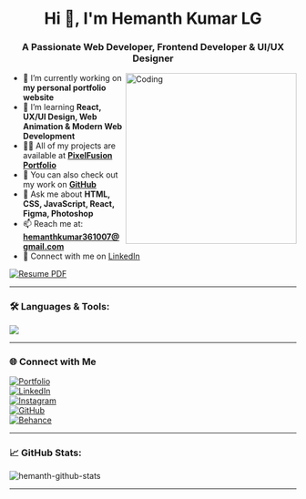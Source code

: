 <h1 align="center">Hi 👋, I'm Hemanth Kumar LG</h1>
<h3 align="center">A Passionate Web Developer, Frontend Developer & UI/UX Designer</h3>

<img align="right" alt="Coding" width="300" src="https://media4.giphy.com/media/v1.Y2lkPTc5MGI3NjExNmJjZTFyOWd0M3Q4eXB4Z3Y2ZDFuc3l6Z3pmbHM5YzRqMHFwcjhuZyZlcD12MV9pbnRlcm5hbF9naWZfYnlfaWQmY3Q9Zw/zOvBKUUEERdNm/giphy.gif">

- 🔭 I’m currently working on **my personal portfolio website**
- 🌱 I’m learning **React, UX/UI Design, Web Animation & Modern Web Development**
- 👨‍💻 All of my projects are available at **[PixelFusion Portfolio](https://pixelfusion.myportfolio.com)**
- 📂 You can also check out my work on **[GitHub](https://github.com/Hemanth-361)**
- 💬 Ask me about **HTML, CSS, JavaScript, React, Figma, Photoshop**
- 📫 Reach me at: **hemanthkumar361007@gmail.com**
- 📄 Connect with me on [LinkedIn](https://www.linkedin.com/in/hemanth-kumar-lg-bb9b83342/)

[![Resume PDF](https://img.shields.io/badge/Download-Resume-blue?style=for-the-badge&logo=adobe-acrobat-reader)](Hemanth_resume.docx)

---

### 🛠️ Languages & Tools:

<p align="left">
  <img src="https://skillicons.dev/icons?i=html,css,js,react,figma,photoshop,vscode,github,python,git" />
</p>

---

### 🌐 Connect with Me

[![Portfolio](https://img.shields.io/badge/Portfolio-pixelfusion.myportfolio.com-000?style=for-the-badge&logo=Adobe&logoColor=white)](https://pixelfusion.myportfolio.com)
<br>
[![LinkedIn](https://img.shields.io/badge/LinkedIn-Hemanth%20Kumar%20LG-blue?style=for-the-badge&logo=linkedin&logoColor=white)](https://www.linkedin.com/in/hemanth-kumar-lg-bb9b83342/)
<br>
[![Instagram](https://img.shields.io/badge/Instagram-@hemanth_kumar_361-E4405F?style=for-the-badge&logo=instagram&logoColor=white)](https://www.instagram.com/hemanth_kumar_361)
<br>
[![GitHub](https://img.shields.io/badge/GitHub-Hemanth--361-181717?style=for-the-badge&logo=github)](https://github.com/Hemanth-361)
<br>
[![Behance](https://img.shields.io/badge/Behance-hemanthkumarlg-1769ff?style=for-the-badge&logo=behance&logoColor=white)](https://www.behance.net/hemanthkumarlg)
<be>

---

### 📈 GitHub Stats:

<p align="left">
  <img src="https://github-readme-stats.vercel.app/api?username=HemanthKumarLG&show_icons=true&theme=radical" alt="hemanth-github-stats" />
</p>

---
